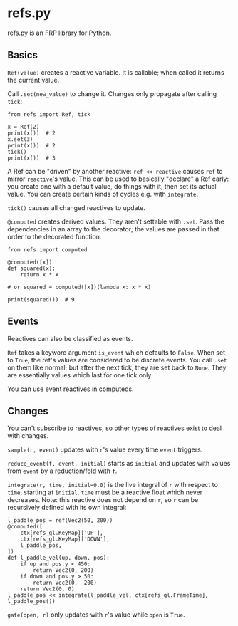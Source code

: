 # refs.py

refs.py is an FRP library for Python.

## Basics

`Ref(value)` creates a reactive variable. It is callable; when called it returns the current value.

Call `.set(new_value)` to change it. Changes only propagate after calling `tick`:

    from refs import Ref, tick

    x = Ref(2)
    print(x())  # 2
    x.set(3)
    print(x())  # 2
    tick()
    print(x())  # 3

A Ref can be "driven" by another reactive: `ref << reactive` causes `ref` to mirror `reactive`'s value. This can be used to basically "declare" a Ref early: you create one with a default value, do things with it, then set its actual value. You can create certain kinds of cycles e.g. with `integrate`.

`tick()` causes all changed reactives to update.

`@computed` creates derived values. They aren't settable with `.set`. Pass the dependencies in an array to the decorator; the values are passed in that order to the decorated function.

    from refs import computed

    @computed([x])
    def squared(x):
        return x * x

    # or squared = computed([x])(lambda x: x * x)

    print(squared())  # 9

## Events

Reactives can also be classified as events.

`Ref` takes a keyword argument `is_event` which defaults to `False`. When set to `True`, the ref's values are considered to be discrete events. You call `.set` on them like normal; but after the next tick, they are set back to `None`. They are essentially values which last for one tick only.

You can use event reactives in computeds.

## Changes

You can't subscribe to reactives, so other types of reactives exist to deal with changes.

`sample(r, event)` updates with `r`'s value every time `event` triggers.

`reduce_event(f, event, initial)` starts as `initial` and updates with values from `event` by a reduction/fold with `f`.

`integrate(r, time, initial=0.0)` is the live integral of `r` with respect to `time`, starting at `initial`. `time` must be a reactive float which never decreases. Note: this reactive does not depend on `r`, so `r` can be recursively defined with its own integral:

    l_paddle_pos = ref(Vec2(50, 200))
    @computed([
        ctx[refs_gl.KeyMap]['UP'],
        ctx[refs_gl.KeyMap]['DOWN'],
        l_paddle_pos,
    ])
    def l_paddle_vel(up, down, pos):
        if up and pos.y < 450:
            return Vec2(0, 200)
        if down and pos.y > 50:
            return Vec2(0, -200)
        return Vec2(0, 0)
    l_paddle_pos << integrate(l_paddle_vel, ctx[refs_gl.FrameTime], l_paddle_pos())

`gate(open, r)` only updates with `r`'s value while `open` is `True`.
